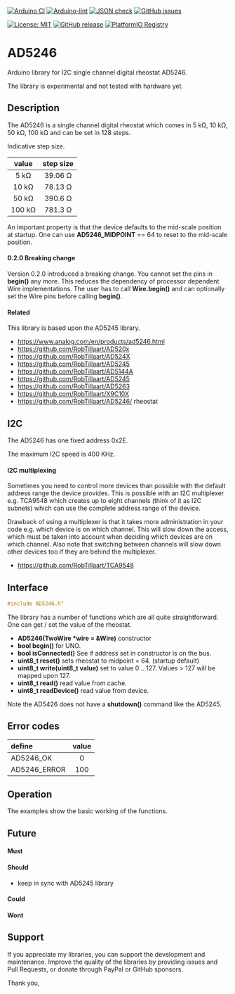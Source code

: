 
[![Arduino CI](https://github.com/RobTillaart/AD5246/workflows/Arduino%20CI/badge.svg)](https://github.com/marketplace/actions/arduino_ci)
[![Arduino-lint](https://github.com/RobTillaart/AD5246/actions/workflows/arduino-lint.yml/badge.svg)](https://github.com/RobTillaart/AD5246/actions/workflows/arduino-lint.yml)
[![JSON check](https://github.com/RobTillaart/AD5246/actions/workflows/jsoncheck.yml/badge.svg)](https://github.com/RobTillaart/AD5246/actions/workflows/jsoncheck.yml)
[![GitHub issues](https://img.shields.io/github/issues/RobTillaart/AD5246.svg)](https://github.com/RobTillaart/AD5246/issues)

[![License: MIT](https://img.shields.io/badge/license-MIT-green.svg)](https://github.com/RobTillaart/AD5246/blob/master/LICENSE)
[![GitHub release](https://img.shields.io/github/release/RobTillaart/AD5246.svg?maxAge=3600)](https://github.com/RobTillaart/AD5246/releases)
[![PlatformIO Registry](https://badges.registry.platformio.org/packages/robtillaart/library/AD5246.svg)](https://registry.platformio.org/libraries/robtillaart/AD5246)


# AD5246

Arduino library for I2C single channel digital rheostat AD5246.

The library is experimental and not tested with hardware yet.


## Description

The AD5246 is a single channel digital rheostat which comes in
5 kΩ, 10 kΩ, 50 kΩ, 100 kΩ and can be set in 128 steps.

Indicative step size.

|   value  |  step size  |
|:--------:|:-----------:|
|    5 kΩ  |   39.06 Ω   |
|   10 kΩ  |   78.13 Ω   |
|   50 kΩ  |   390.6 Ω   |
|  100 kΩ  |   781.3 Ω   |


An important property is that the device defaults to the mid-scale position at startup.
One can use **AD5246_MIDPOINT** == 64 to reset to the mid-scale position.


#### 0.2.0 Breaking change

Version 0.2.0 introduced a breaking change.
You cannot set the pins in **begin()** any more.
This reduces the dependency of processor dependent Wire implementations.
The user has to call **Wire.begin()** and can optionally set the Wire pins 
before calling **begin()**.


#### Related

This library is based upon the AD5245 library.

- https://www.analog.com/en/products/ad5246.html
- https://github.com/RobTillaart/AD520x
- https://github.com/RobTillaart/AD524X
- https://github.com/RobTillaart/AD5245
- https://github.com/RobTillaart/AD5144A
- https://github.com/RobTillaart/AD5245
- https://github.com/RobTillaart/AD5263
- https://github.com/RobTillaart/X9C10X
- https://github.com/RobTillaart/AD5246/  rheostat


## I2C

The AD5246 has one fixed address 0x2E.

The maximum I2C speed is 400 KHz.


#### I2C multiplexing

Sometimes you need to control more devices than possible with the default
address range the device provides.
This is possible with an I2C multiplexer e.g. TCA9548 which creates up 
to eight channels (think of it as I2C subnets) which can use the complete 
address range of the device. 

Drawback of using a multiplexer is that it takes more administration in 
your code e.g. which device is on which channel. 
This will slow down the access, which must be taken into account when
deciding which devices are on which channel.
Also note that switching between channels will slow down other devices 
too if they are behind the multiplexer.

- https://github.com/RobTillaart/TCA9548


## Interface

```cpp
#include AD5246.h"
```

The library has a number of functions which are all quite straightforward.
One can get / set the value of the rheostat.

- **AD5246(TwoWire \*wire = &Wire)** constructor
- **bool begin()** for UNO.
- **bool isConnected()** See if address set in constructor is on the bus.
- **uint8_t reset()** sets rheostat to midpoint = 64. (startup default)
- **uint8_t write(uint8_t value)** set to value 0 .. 127.
Values > 127 will be mapped upon 127.
- **uint8_t read()** read value from cache.
- **uint8_t readDevice()** read value from device.

Note the AD5426 does not have a **shutdown()** command like the AD5245.


## Error codes

|  define        |  value  |
|:---------------|:-------:|
|  AD5246_OK     |   0     |
|  AD5246_ERROR  |  100    |


## Operation

The examples show the basic working of the functions.


## Future

#### Must

#### Should

- keep in sync with AD5245 library

#### Could

#### Wont


## Support

If you appreciate my libraries, you can support the development and maintenance.
Improve the quality of the libraries by providing issues and Pull Requests, or
donate through PayPal or GitHub sponsors.

Thank you,

